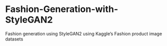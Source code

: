 # Fashion-Generation-with-StyleGAN2
Fashion generation using StyleGAN2 using Kaggle’s Fashion product image datasets
